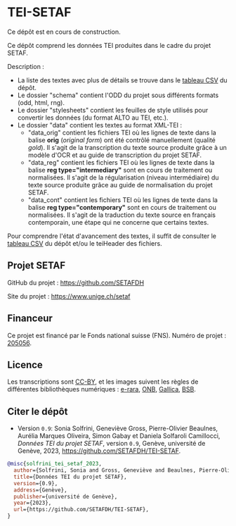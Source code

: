 # TEI-SETAF

Ce dépôt est en cours de construction. 

Ce dépôt comprend les données TEI produites dans le cadre du projet SETAF. 

Description :
- La liste des textes avec plus de détails se trouve dans le [tableau CSV](https://github.com/SETAFDH/TEI-SETAF/blob/main/TEI_table.csv) du dépôt.
- Le dossier "schema" contient l'ODD du projet sous différents formats (odd, html, rng).
- Le dossier "stylesheets" contient les feuilles de style utilisés pour convertir les données (du format ALTO au TEI, etc.).
- Le dossier "data" contient les textes au format XML-TEI :
  - "data_orig" contient les fichiers TEI où les lignes de texte dans la balise <b>orig</b> (*original form*) ont été contrôlé manuellement (qualité *gold*). Il s'agit de la transcription du texte source produite grâce à un modèle d'OCR et au guide de transcription du projet SETAF.
  - "data_reg" contient les fichiers TEI où les lignes de texte dans la balise <b>reg type="intermediary"</b> sont en cours de traitement ou normalisées. Il s'agit de la régularisation (niveau intermédiaire) du texte source produite grâce au guide de normalisation du projet SETAF.
  - "data_cont" contient les fichiers TEI où les lignes de texte dans la balise <b>reg type="contemporary"</b> sont en cours de traitement ou normalisées. Il s'agit de la traduction du texte source en français contemporain, une étape qui ne concerne que certains textes.

Pour comprendre l'état d'avancement des textes, il suffit de consulter le [tableau CSV](https://github.com/SETAFDH/TEI-SETAF/blob/main/TEI_table.csv) du dépôt et/ou le teiHeader des fichiers.


## Projet SETAF

GitHub du projet : https://github.com/SETAFDH 

Site du projet : https://www.unige.ch/setaf


## Financeur

Ce projet est financé par le Fonds national suisse (FNS). Numéro de projet : [205056](https://data.snf.ch/grants/grant/205056).


## Licence

Les transcriptions sont [CC-BY](https://creativecommons.org/licenses/by/4.0), et les images suivent les règles de différentes bibliothèques numériques : [e-rara](https://www.e-rara.ch/wiki/termsOfUse?lang=en), [ONB](https://www.onb.ac.at/en/use), [Gallica](https://gallica.bnf.fr/edit/und/conditions-dutilisation-des-contenus-de-gallica), [BSB](https://oai.bsb-muenchen.de/doc/en/imprint).


## Citer le dépôt

- Version `0.9`: Sonia Solfrini, Geneviève Gross, Pierre-Olivier Beaulnes, Aurélia Marques Oliveira, Simon Gabay et Daniela Solfaroli Camillocci, _Données TEI du projet SETAF_, version `0.9`, Genève, université de Genève, 2023, https://github.com/SETAFDH/TEI-SETAF.

```bibtex
@misc{solfrini_tei_setaf_2023,
  author={Solfrini, Sonia and Gross, Geneviève and Beaulnes, Pierre-Olivier and Marques Oliveira, Aurélia, and Gabay, Simon and Solfaroli Camillocci, Daniela},
  title={Données TEI du projet SETAF},
  version={0.9},
  address={Genève},
  publisher={université de Genève},
  year={2023},
  url={https://github.com/SETAFDH/TEI-SETAF},
}
```
